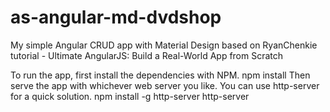 # as-angular-md-dvdshop
My simple Angular CRUD app with Material Design based on RyanChenkie tutorial - Ultimate AngularJS: Build a Real-World App from Scratch

To run the app, first install the dependencies with NPM.
npm install
Then serve the app with whichever web server you like. You can use http-server for a quick solution.
npm install -g http-server
http-server
